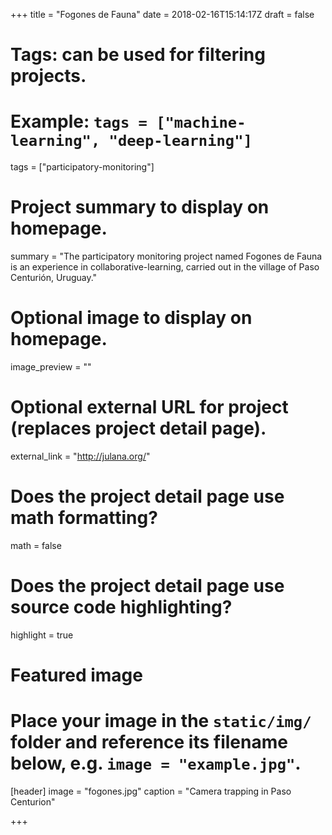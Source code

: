 +++
  title = "Fogones de Fauna"
  date = 2018-02-16T15:14:17Z
  draft = false
  
  # Tags: can be used for filtering projects.
  # Example: `tags = ["machine-learning", "deep-learning"]`
  tags = ["participatory-monitoring"]
  
  # Project summary to display on homepage.
  summary = "The participatory monitoring project named Fogones de Fauna is an experience in collaborative-learning, carried out in the village of Paso Centurión, Uruguay."
  
  # Optional image to display on homepage.
  image_preview = ""
  
  # Optional external URL for project (replaces project detail page).
  external_link = "http://julana.org/"
  
  # Does the project detail page use math formatting?
  math = false
  
  # Does the project detail page use source code highlighting?
  highlight = true
  
  # Featured image
  # Place your image in the `static/img/` folder and reference its filename below, e.g. `image = "example.jpg"`.
  [header]
  image = "fogones.jpg"
  caption = "Camera trapping in Paso Centurion"
  
  +++
